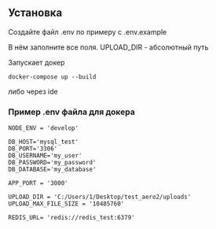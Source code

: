 <h2>Установка</h2>

Создайте файл .env по примеру с .env.example

В нём заполните все поля. UPLOAD_DIR - абсолютный путь

Запускает докер
```
docker-compose up --build
```
либо через ide


<h3>Пример .env файла для докера</h3>

```
NODE_ENV = 'develop'

DB_HOST='mysql_test'
DB_PORT='3306'
DB_USERNAME='my_user'
DB_PASSWORD='my_password'
DB_DATABASE='my_database'

APP_PORT = '3000'

UPLOAD_DIR = 'C:/Users/1/Desktop/test_aero2/uploads'
UPLOAD_MAX_FILE_SIZE = '10485760'

REDIS_URL= 'redis://redis_test:6379'
```
